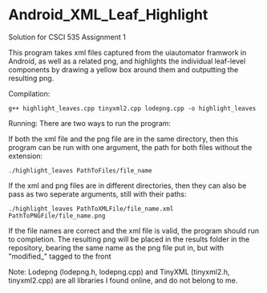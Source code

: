 # Android_XML_Leaf_Highlight
Solution for CSCI 535 Assignment 1

This program takes xml files captured from the uiautomator framwork in Android, as well as a related png, and highlights the individual leaf-level components by drawing a yellow box around them and outputting the resulting png.

Compilation: 

    g++ highlight_leaves.cpp tinyxml2.cpp lodepng.cpp -o highlight_leaves

Running:
There are two ways to run the program:

If both the xml file and the png file are in the same directory, then this program can be run with one argument, the path for both files without the extension:
    
    ./highlight_leaves PathToFiles/file_name

If the xml and png files are in different directories, then they can also be pass as two seperate arguments, still with their paths:
    
    ./highlight_leaves PathToXMLFile/file_name.xml PathToPNGFile/file_name.png

If the file names are correct and the xml file is valid, the program should run to completion.
The resulting png will be placed in the results folder in the repository, bearing the same name as the png file put in, but with "modified_" tagged to the front

Note: Lodepng (lodepng.h, lodepng.cpp) and TinyXML (tinyxml2.h, tinyxml2.cpp) are all libraries I found online, and do not belong to me.